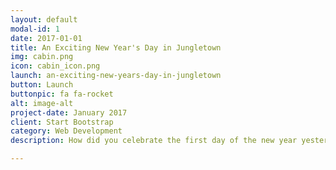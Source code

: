 ```yaml
---
layout: default
modal-id: 1
date: 2017-01-01
title: An Exciting New Year's Day in Jungletown
img: cabin.png
icon: cabin_icon.png
launch: an-exciting-new-years-day-in-jungletown
button: Launch
buttonpic: fa fa-rocket
alt: image-alt
project-date: January 2017
client: Start Bootstrap
category: Web Development
description: How did you celebrate the first day of the new year yesterday? Reading Buddy celebrated by reflecting on what I learned in 2022. In today’s story, Jungle animals celebrate the new year by doing fun sports, but a squirrel gets injured. What will happen next? Let Reading Buddy read you this story adapted from An Exciting New Year’s Day in Jungletown, written by Beulah Mary Crocker.

---
```

